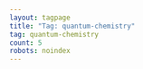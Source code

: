 ```yaml
---
layout: tagpage
title: "Tag: quantum-chemistry"
tag: quantum-chemistry
count: 5
robots: noindex
---
```

